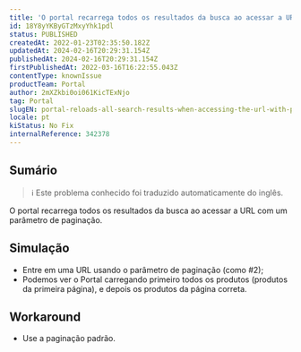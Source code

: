 ```yaml
---
title: 'O portal recarrega todos os resultados da busca ao acessar a URL com parâmetro de paginação.'
id: 18Y8yYKByGTzMxyYhk1pdl
status: PUBLISHED
createdAt: 2022-01-23T02:35:50.182Z
updatedAt: 2024-02-16T20:29:31.154Z
publishedAt: 2024-02-16T20:29:31.154Z
firstPublishedAt: 2022-03-16T16:22:55.043Z
contentType: knownIssue
productTeam: Portal
author: 2mXZkbi0oi061KicTExNjo
tag: Portal
slugEN: portal-reloads-all-search-results-when-accessing-the-url-with-pagination-parameter
locale: pt
kiStatus: No Fix
internalReference: 342378
---
```


## Sumário

>ℹ️ Este problema conhecido foi traduzido automaticamente do inglês.


O portal recarrega todos os resultados da busca ao acessar a URL com um parâmetro de paginação.



## Simulação


- Entre em uma URL usando o parâmetro de paginação (como #2);
- Podemos ver o Portal carregando primeiro todos os produtos (produtos da primeira página), e depois os produtos da página correta.



## Workaround


- Use a paginação padrão.


